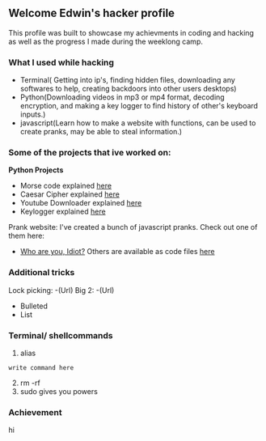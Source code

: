 ## Welcome Edwin's hacker profile
This profile was built to showcase my achievments in coding and hacking as well as the progress I made during the weeklong camp.


### What I used while hacking

- Terminal( Getting into ip's, finding hidden files, downloading any softwares to help, creating backdoors into other users desktops)
- Python(Downloading videos in mp3 or mp4 format, decoding encryption, and making a key logger to find history of other's keyboard inputs.)
- javascript(Learn how to make a website with functions, can be used to create pranks, may be able to steal information.)

### Some of the projects that ive worked on:
**Python Projects**
- Morse code explained [here](morse.md)
- Caesar Cipher explained [here](caesar.md)
- Youtube Downloader explained [here](ytdl.md)
- Keylogger explained [here](keylogger.md)

Prank website:
I've created a bunch of javascript pranks. Check out one of them here:
- [Who are you, Idiot?](https://idiot.netlify.com/)
Others are available as code files [here](/webpranks)

### Additional tricks
Lock picking:
-(Url)
Big 2:
-(Url)

- Bulleted
- List

### Terminal/ shellcommands
1. alias
```
write command here
```
2. rm -rf
3. sudo gives you powers

### Achievement
hi
